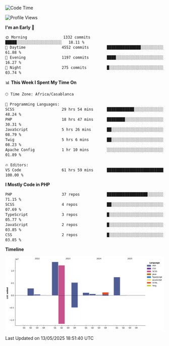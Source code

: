 <!--START_SECTION:waka-->
![Code Time](http://img.shields.io/badge/Code%20Time-5%2C948%20hrs%2030%20mins-blue)

![Profile Views](http://img.shields.io/badge/Profile%20Views-0-blue)

**I'm an Early 🐤** 

```text
🌞 Morning                1332 commits        █████░░░░░░░░░░░░░░░░░░░░   18.11 % 
🌆 Daytime                4552 commits        ███████████████░░░░░░░░░░   61.88 % 
🌃 Evening                1197 commits        ████░░░░░░░░░░░░░░░░░░░░░   16.27 % 
🌙 Night                  275 commits         █░░░░░░░░░░░░░░░░░░░░░░░░   03.74 % 
```


📊 **This Week I Spent My Time On** 

```text
🕑︎ Time Zone: Africa/Casablanca

💬 Programming Languages: 
SCSS                     29 hrs 54 mins      ████████████░░░░░░░░░░░░░   48.24 % 
PHP                      18 hrs 47 mins      ████████░░░░░░░░░░░░░░░░░   30.31 % 
JavaScript               5 hrs 26 mins       ██░░░░░░░░░░░░░░░░░░░░░░░   08.79 % 
Twig                     5 hrs 6 mins        ██░░░░░░░░░░░░░░░░░░░░░░░   08.23 % 
Apache Config            1 hr 10 mins        ░░░░░░░░░░░░░░░░░░░░░░░░░   01.89 % 

🔥 Editors: 
VS Code                  61 hrs 59 mins      █████████████████████████   100.00 % 
```

**I Mostly Code in PHP** 

```text
PHP                      37 repos            ██████████████████░░░░░░░   71.15 % 
SCSS                     4 repos             ██░░░░░░░░░░░░░░░░░░░░░░░   07.69 % 
TypeScript               3 repos             █░░░░░░░░░░░░░░░░░░░░░░░░   05.77 % 
JavaScript               2 repos             █░░░░░░░░░░░░░░░░░░░░░░░░   03.85 % 
CSS                      2 repos             █░░░░░░░░░░░░░░░░░░░░░░░░   03.85 % 
```



**Timeline**

![Lines of Code chart](https://raw.githubusercontent.com/tahar-elgunaoui/tahar-elgunaoui/main/assets/bar_graph.png)


 Last Updated on 13/05/2025 18:51:40 UTC
<!--END_SECTION:waka-->
